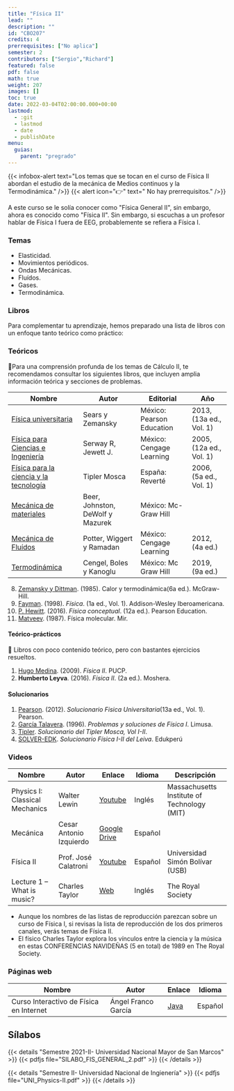 ```yaml
---
title: "Física II"
lead: ""
description: ""
id: "CBO207"
credits: 4
prerrequisites: ["No aplica"]
semester: 2
contributors: ["Sergio","Richard"]
featured: false
pdf: false
math: true
weight: 207
images: []
toc: true
date: 2022-03-04T02:00:00.000+00:00
lastmod:
  - :git
  - lastmod
  - date
  - publishDate
menu:
  guias:
    parent: "pregrado"
---
```


{{< infobox-alert text="Los temas que se tocan en el curso de Física II abordan el estudio de la mecánica de Medios continuos y la Termodinámica." />}}
{{< alert icon="👉" text=" No hay prerrequisitos." />}}

A este curso se le solía conocer como "Física General II", sin embargo, ahora es conocido como "Física II". Sin embargo, si escuchas a un profesor hablar de Física I fuera de EEG, probablemente se refiera a Física I.

### Temas

* Elasticidad.
* Movimientos periódicos.
* Ondas Mecánicas.
* Fluídos.
* Gases.
* Termodinámica.

### Libros

Para complementar tu aprendizaje, hemos preparado una lista de libros con un enfoque tanto teórico como práctico:

### Teóricos

🔸Para una comprensión profunda de los temas de Cálculo II, te recomendamos consultar los siguientes libros, que incluyen amplia información teórica y secciones de problemas.

|Nombre|Autor|Editorial|Año|
|----|------|---------|----|
| [Física universitaria](https://drive.google.com/file/d/1JEhFy-xIF3U1chhclBM0dmnONwiHJY9q/view?usp=sharing) | Sears y Zemansky | México: Pearson Education | 2013, (13a ed., Vol. 1) |
| [Física para Ciencias e Ingeniería](https://drive.google.com/file/d/1iZbB5rq8CHyTgFyc9Wl0e5sk4OR2TAQt/view?usp=sharing) | Serway R, Jewett J. | México: Cengage Learning | 2005, (12a ed., Vol. 1) |
| [Física para la ciencia y la tecnología](https://drive.google.com/file/d/1dpA7W4gk1NxICrHwncSNM-4p3W-B8LAR/view?usp=share_link) | Tipler Mosca | España: Reverté | 2006, (5a ed., Vol. 1) |  
| [Mecánica de materiales](https://drive.google.com/file/d/1i0oT1P6pleMwraN_j3l9ivHvy9_CGkMs/view?usp=share_link) | Beer, Johnston, DeWolf y Mazurek | México: Mc-Graw Hill |
| [Mecánica de Fluídos](https://drive.google.com/file/d/1wTPQD1IbvA2ZrK2lK8rOpameudZGCYC2/view?usp=share_link) | Potter, Wiggert y Ramadan | México: Cengage Learning | 2012, (4a ed.) |
| [Termodinámica](https://drive.google.com/file/d/1BVzWVEUFwoMHQ6AwgLsMtr73IDyQOxfu/view?usp=share_link) | Cengel, Boles y Kanoglu | México: Mc Graw Hill | 2019, (9a ed.) |

8. [Zemansky y Dittman](https://drive.google.com/file/d/1bGp5Os5SxZnLhocXDo0Lty8l--DGhIl_/view?usp=sharing). (1985). Calor y termodinámica(6a ed.). McGraw-Hill.
9. [Fayman](https://drive.google.com/file/d/1isfONQ622dpfz80x9N1WEPX8UvHGCVDA/view?usp=sharing). (1998). *Física*. (1a ed., Vol. 1). Addison-Wesley Iberoamericana.
10. [P. Hewitt](https://drive.google.com/file/d/1ukRMKXK7_zGL4SvI4ESA3o1YHWbcGBqq/view?usp=sharing). (2016). *Física conceptual*. (12a ed.). Pearson Education.
11. [Matveev](https://drive.google.com/file/d/1ZjYwd66ORZObwdoXgPVyCDYvQ2TfWS4M/view?usp=sharing). (1987). Física molecular. Mir.

#### Teórico-prácticos

🔸 Libros con poco contenido teórico, pero con bastantes ejercicios resueltos.

1. [Hugo Medina](https://drive.google.com/file/d/1o3unKLb7Y5rorf1F2WBKMtftjtDki5QZ/view?usp=sharing). (2009). *Física II*. PUCP.
2. **Humberto Leyva**. (2016). *Física II*. (2a ed.). Moshera.

#### Solucionarios

1. [Pearson](https://drive.google.com/file/d/1_UpvQgQ_yh5nkg1XeJm6ctogEoSW_i2_/view?usp=sharing). (2012). *Solucionario Fisica Universitaria*(13a ed., Vol. 1). Pearson.
2. [García Talavera](https://archive.org/details/isbn_9789681853440/mode/2up?view=theater). (1996). *Problemas y soluciones de Física I*. Limusa.
3. [Tipler](https://drive.google.com/file/d/1tj0UbD4nRF7V-TxbSbAS2LEfS7jA3fku/view?usp=sharing). *Solucionario del Tipler Mosca, Vol I-II*.
4. [SOLVER-EDK](https://drive.google.com/file/d/1yJsduv6yFb5iwXis-MBNB14J7FlCG9Zz/view?usp=sharing). *Solucionario Física I-II del Leiva*. Edukperú

### Videos

|Nombre|Autor|Enlace|Idioma|Descripción|
|------|-----|------|------|-----------|
|Physics I: Classical Mechanics|Walter Lewin|[Youtube](https://www.youtube.com/playlist?list=PLw3pvR_YJeRcMaubDZvkjayqDJT4Tx47A)|Inglés|Massachusetts Institute of Technology (MIT)|
|Mecánica|Cesar Antonio Izquierdo|[Google Drive](https://drive.google.com/drive/folders/18B3PYI72WK3w5yEqShKKmr8hMpv4WXYy?usp=sharing)|Español|
|Física II|Prof. José Calatroni|[Youtube](https://www.youtube.com/playlist?list=PLC11B12C9A476DA41)|Español|Universidad Simón Bolívar (USB)|
|Lecture 1 – What is music?|Charles Taylor|[Web](https://www.rigb.org/explore-science/explore/video/exploring-music-what-music-1989)|Inglés|The Royal Society|

* Aunque los nombres de las listas de reproducción parezcan sobre un curso de Física I, si revisas la lista de reproducción de los dos primeros canales, verás temas de Física II.
* El físico Charles Taylor explora los vínculos entre la ciencia y la música en estas CONFERENCIAS NAVIDEÑAS (5 en total) de 1989 en The Royal Society.

### Páginas web

|Nombre|Autor|Enlace|Idioma|
|------|-----|------|------|
|Curso Interactivo de Física en Internet|Ángel Franco García|[Java](http://www.sc.ehu.es/sbweb/fisica/)|Español|

## Sílabos

{{< details "Semestre 2021-II- Universidad Nacional Mayor de San Marcos" >}}
{{< pdfjs file="SILABO_FIS_GENERAL_2.pdf" >}}
{{< /details >}}

{{< details "Semestre II- Universidad Nacional de Ingienería" >}}
{{< pdfjs file="UNI_Physics-II.pdf" >}}
{{< /details >}}
